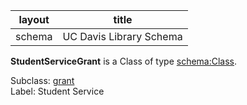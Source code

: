 
| layout| title |
| ------------- |:-------------:|
| schema     | UC Davis Library Schema     |

**StudentServiceGrant** is a Class of type [schema:Class](http://schema.org/Class). <br /> 

Subclass: [grant](http://schema.library.ucdavis.edu/grant)<br /> Label: Student Service<br /> 
